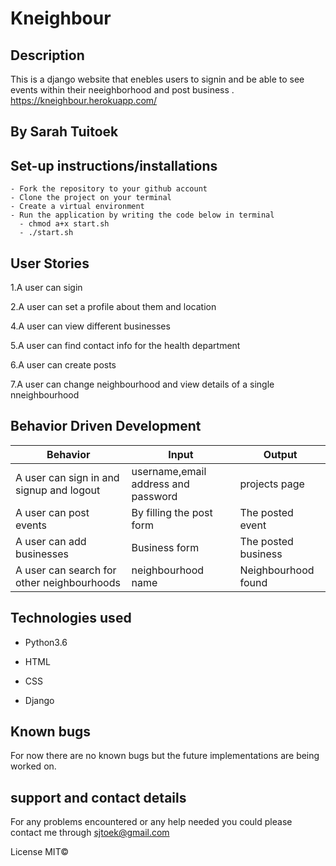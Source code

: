 # Kneighbour

## Description

This is a django website that enebles users to signin and  be able to see events within their neeighborhood and post business .  https://kneighbour.herokuapp.com/

## By Sarah Tuitoek

## Set-up instructions/installations
```
- Fork the repository to your github account
- Clone the project on your terminal
- Create a virtual environment
- Run the application by writing the code below in terminal
  - chmod a+x start.sh
  - ./start.sh
  ```

## User Stories

1.A user can sigin

2.A user can set a profile about them and location

4.A user can view different businesses

5.A user can find contact info for the health department

6.A user can create posts

7.A user can change neighbourhood and view details of a single nneighbourhood

## Behavior Driven Development
|Behavior                           |Input                      |                Output|
|-----------------------------------|---------------------------|----------------------|
|A user can sign in and signup and logout| username,email address and password|projects page|
|A user can post events|By filling the post form |The posted event |
|A user can add businesses | Business form       | The posted business|
|A user can search for other neighbourhoods|neighbourhood name|Neighbourhood found|

## Technologies used
* Python3.6

* HTML

* CSS

* Django

## Known bugs
For now there are no known bugs but the future implementations are being worked on.

## support and contact details
For any problems encountered or any help needed you could please contact me through sjtoek@gmail.com

License
MIT©
